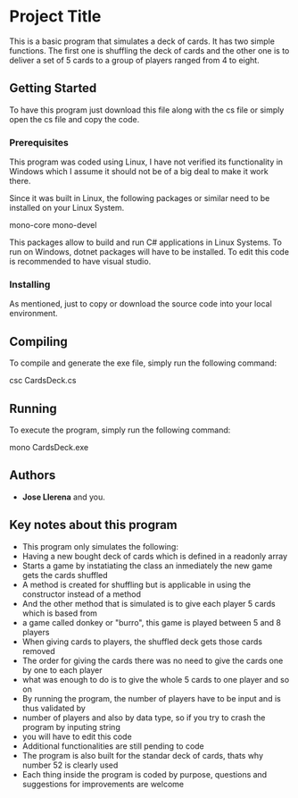 # Project Title

This is a basic program that simulates a deck of cards. It has two simple functions. The first one is shuffling the deck of cards and the other one is to deliver a set of 5 cards to a group of players ranged from 4 to eight. 

## Getting Started

To have this program just download this file along with the cs file or simply open the cs file and copy the code.

### Prerequisites

This program was coded using Linux, I have not verified its functionality in Windows which I assume it should not be of a big deal to make it work there.

Since it was built in Linux, the following packages or similar need to be installed on your Linux System.

mono-core
mono-devel

This packages allow to build and run C# applications in Linux Systems.
To run on Windows, dotnet packages will have to be installed.
To edit this code is recommended to have visual studio.

### Installing

As mentioned, just to copy or download the source code into your local environment.

## Compiling

To compile and generate the exe file, simply run the following command:

csc CardsDeck.cs

## Running

To execute the program, simply run the following command:

mono CardsDeck.exe

## Authors

* **Jose Llerena** and you. 

## Key notes about this program

* This program only simulates the following:
* Having a new bought deck of cards which is defined in a readonly array
* Starts a game by instatiating the class an inmediately the new game gets the cards shuffled
* A method is created for shuffling but is applicable in using the constructor instead of a method
* And the other method that is simulated is to give each player 5 cards which is based from
* a game called donkey or "burro", this game is played between 5 and 8 players
* When giving cards to players, the shuffled deck gets those cards removed
* The order for giving the cards there was no need to give the cards one by one to each player
* what was enough to do is to give the whole 5 cards to one player and so on
* By running the program, the number of players have to be input and is thus validated by 
* number of players and also by data type, so if you try to crash the program by inputing string
* you will have to edit this code
* Additional functionalities are still pending to code
* The program is also built for the standar deck of cards, thats why number 52 is clearly used
* Each thing inside the program is coded by purpose, questions and suggestions for improvements are welcome 
